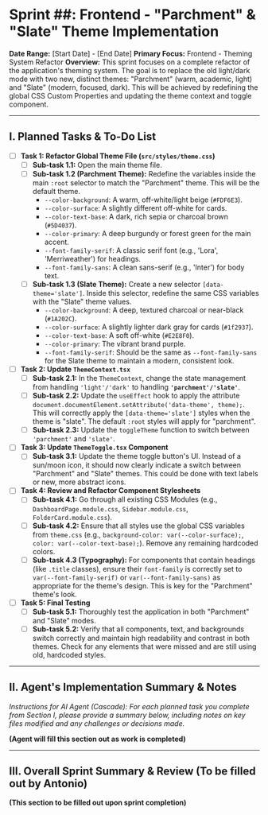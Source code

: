 # Sprint ##: Frontend - "Parchment" & "Slate" Theme Implementation

**Date Range:** [Start Date] - [End Date]
**Primary Focus:** Frontend - Theming System Refactor
**Overview:** This sprint focuses on a complete refactor of the application's theming system. The goal is to replace the old light/dark mode with two new, distinct themes: "Parchment" (warm, academic, light) and "Slate" (modern, focused, dark). This will be achieved by redefining the global CSS Custom Properties and updating the theme context and toggle component.

---

## I. Planned Tasks & To-Do List

- [ ] **Task 1: Refactor Global Theme File (`src/styles/theme.css`)**
    - [ ] **Sub-task 1.1:** Open the main theme file.
    - [ ] **Sub-task 1.2 (Parchment Theme):** Redefine the variables inside the main `:root` selector to match the "Parchment" theme. This will be the default theme.
        * `--color-background`: A warm, off-white/light beige (`#FDF6E3`).
        * `--color-surface`: A slightly different off-white for cards.
        * `--color-text-base`: A dark, rich sepia or charcoal brown (`#5D4037`).
        * `--color-primary`: A deep burgundy or forest green for the main accent.
        * `--font-family-serif`: A classic serif font (e.g., 'Lora', 'Merriweather') for headings.
        * `--font-family-sans`: A clean sans-serif (e.g., 'Inter') for body text.
    - [ ] **Sub-task 1.3 (Slate Theme):** Create a new selector `[data-theme='slate']`. Inside this selector, redefine the same CSS variables with the "Slate" theme values.
        * `--color-background`: A deep, textured charcoal or near-black (`#1A202C`).
        * `--color-surface`: A slightly lighter dark gray for cards (`#1f2937`).
        * `--color-text-base`: A soft off-white (`#E2E8F0`).
        * `--color-primary`: The vibrant brand purple.
        * `--font-family-serif`: Should be the same as `--font-family-sans` for the Slate theme to maintain a modern, consistent look.

- [ ] **Task 2: Update `ThemeContext.tsx`**
    - [ ] **Sub-task 2.1:** In the `ThemeContext`, change the state management from handling `'light'/'dark'` to handling **`'parchment'/'slate'`**.
    - [ ] **Sub-task 2.2:** Update the `useEffect` hook to apply the attribute `document.documentElement.setAttribute('data-theme', theme);`. This will correctly apply the `[data-theme='slate']` styles when the theme is "slate". The default `:root` styles will apply for "parchment".
    - [ ] **Sub-task 2.3:** Update the `toggleTheme` function to switch between `'parchment'` and `'slate'`.

- [ ] **Task 3: Update `ThemeToggle.tsx` Component**
    - [ ] **Sub-task 3.1:** Update the theme toggle button's UI. Instead of a sun/moon icon, it should now clearly indicate a switch between "Parchment" and "Slate" themes. This could be done with text labels or new, more abstract icons.

- [ ] **Task 4: Review and Refactor Component Stylesheets**
    - [ ] **Sub-task 4.1:** Go through all existing CSS Modules (e.g., `DashboardPage.module.css`, `Sidebar.module.css`, `FolderCard.module.css`).
    - [ ] **Sub-task 4.2:** Ensure that all styles use the global CSS variables from `theme.css` (e.g., `background-color: var(--color-surface);`, `color: var(--color-text-base);`). Remove any remaining hardcoded colors.
    - [ ] **Sub-task 4.3 (Typography):** For components that contain headings (like `.title` classes), ensure their `font-family` is correctly set to `var(--font-family-serif)` or `var(--font-family-sans)` as appropriate for the theme's design. This is key for the "Parchment" theme's look.

- [ ] **Task 5: Final Testing**
    - [ ] **Sub-task 5.1:** Thoroughly test the application in both "Parchment" and "Slate" modes.
    - [ ] **Sub-task 5.2:** Verify that all components, text, and backgrounds switch correctly and maintain high readability and contrast in both themes. Check for any elements that were missed and are still using old, hardcoded styles.

---

## II. Agent's Implementation Summary & Notes

*Instructions for AI Agent (Cascade): For each planned task you complete from Section I, please provide a summary below, including notes on key files modified and any challenges or decisions made.*

**(Agent will fill this section out as work is completed)**

---

## III. Overall Sprint Summary & Review (To be filled out by Antonio)

**(This section to be filled out upon sprint completion)**